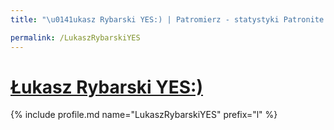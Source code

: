 ```yaml
---
title: "\u0141ukasz Rybarski YES:) | Patromierz - statystyki Patronite.pl"

permalink: /LukaszRybarskiYES
---
```


# [Łukasz Rybarski YES:)](https://patronite.pl/LukaszRybarskiYES)

{% include profile.md name="LukaszRybarskiYES" prefix="l" %}
